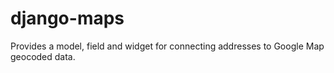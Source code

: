 django-maps
===========

Provides a model, field and widget for connecting addresses to Google Map geocoded data. 
